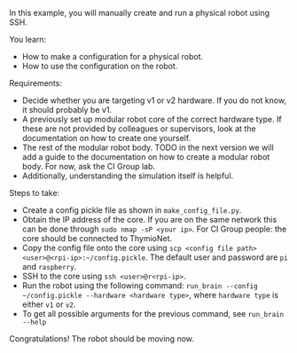 In this example, you will manually create and run a physical robot using SSH.

You learn:
- How to make a configuration for a physical robot.
- How to use the configuration on the robot.

Requirements:
- Decide whether you are targeting v1 or v2 hardware. If you do not know, it should probably be v1.
- A previously set up modular robot core of the correct hardware type. If these are not provided by colleagues or supervisors, look at the documentation on how to create one yourself.
- The rest of the modular robot body. TODO in the next version we will add a guide to the documentation on how to create a modular robot body. For now, ask the CI Group lab.
- Additionally, understanding the simulation itself is helpful.

Steps to take:
- Create a config pickle file as shown in `make_config_file.py`.
- Obtain the IP address of the core. If you are on the same network  this can be done through `sudo nmap -sP <your ip>`. For CI Group people: the core should be connected to ThymioNet.
- Copy the config file onto the core using `scp <config file path> <user>@<rpi-ip>:~/config.pickle`. The default user and password are `pi` and `raspberry`.
- SSH to the core using `ssh <user>@r<rpi-ip>`.
- Run the robot using the following command: `run_brain --config ~/config.pickle --hardware <hardware type>`, where `hardware type` is either `v1` or `v2`.
- To get all possible arguments for the previous command, see `run_brain --help`

Congratulations! The robot should be moving now.
